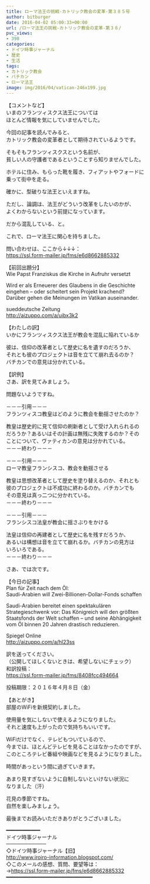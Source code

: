 ```yaml
---
title: ローマ法王の挑戦-カトリック教会の変革-第３８５号
author: bitburger
date: 2016-04-02 05:00:33+00:00
url: /ローマ法王の挑戦-カトリック教会の変革-第３８/
pvc_views:
- 398
categories:
- ドイツ時事ジャーナル
- 歴史
- 生活
tags:
- カトリック教会
- バチカン
- ローマ法王
image: img/2016/04/vatican-246x199.jpg
---
```

【コメントなど】  
いまのフランツィスクス法王については  
ほとんど情報を気にしていませんでした。  
  
今回の記事を読んでみると、  
カトリック教会の変革者として期待されているようです。  
  
そもそもフランツィスクスという名前が、  
貧しい人の守護者であるということすら知りませんでした。  
  
ホテルに住み、もらった靴を履き、フィアットやフォードに  
乗って街中を走る。  
  
確かに、型破りな法王といえますね。  
  
ただし、論調は、法王がどういう改革をしたいのかが、  
よくわからないという前提になっています。  
  
だから混乱している、と。  
  
これで、ローマ法王に関心を持ちました。  
  
  
問い合わせは、ここから↓↓↓：  
<https://ssl.form-mailer.jp/fms/e6d8662885332>  
  
  
【前回出題分】  
Wie Papst Franziskus die Kirche in Aufruhr versetzt  
  
Wird er als Erneuerer des Glaubens in die Geschichte  
eingehen &#8211; oder scheitert sein Projekt krachend?  
Darüber gehen die Meinungen im Vatikan auseinander.  
  
sueddeutsche Zeitung  
<http://aizuppo.com/a/uibx3k2>  
  
  
【わたしの訳】  
いかにフランツィスクス法王が教会を混乱に陥れているか  
  
彼は、信仰の改革者として歴史に名を遺すのだろうか、  
それとも彼のプロジェクトは音を立てて崩れ去るのか？  
バチカンでの意見は分かれている。  
  
【訳例】  
さあ、訳を見てみましょう。  
  
問題ないようですね。  
  
  
－－－引用－－－  
フランツィスコ教皇はどのように教会を動揺させたのか？  
  
教皇は歴史的に見て信仰の刷新者として受け入れられるの  
だろうか？あるいはその計画は無残に失敗するのか？その  
ことについて、ヴァティカンの意見は分かれている。  
－－－終わり－－－  
  
  
－－－引用－－－  
ローマ教皇フランシスコ、教会を動揺させる  
  
教皇は思想改革者として歴史を塗り替えるのか、それとも  
彼のプロジェクトは不成功に終わるのか。バチカンでも  
その意見は真っ二つに分かれている。  
－－－終わり－－－  
  
  
－－－引用－－－  
フランシスコ法皇が教会に揺さぶりをかける  
  
法皇は信仰の再建者として歴史に名を残すだろうか、  
あるいは構想は音を立てて崩れるか。バチカンの見方は  
いろいろである。  
－－－終わり－－－  
  
  
さあ、では次です。  
  
【今日の記事】  
Plan für Zeit nach dem Öl:  
Saudi-Arabien will Zwei-Billionen-Dollar-Fonds schaffen  
  
Saudi-Arabien bereitet einen spektakulären  
Strategieschwenk vor: Das Königreich will den größten  
Staatsfonds der Welt schaffen &#8211; und seine Abhängigkeit  
vom Öl binnen 20 Jahren drastisch reduzieren.  
  
Spiegel Online  
<http://aizuppo.com/a/hl23ss>  
  
  
訳を送ってください。  
（公開してほしくないときは、希望しないにチェック）  
和訳投稿：  
 <https://ssl.form-mailer.jp/fms/8408fcc494664>  
  
投稿期限：２０１６年４月８日（金）  
  
【あとがき】  
部屋のWiFiを新規契約しました。  
  
使用量を気にしないで使えるようになりました。  
それと速度も上がったので気持ちもいいです。  
  
WiFiだけでなく、テレビもついているので、  
今までは、ほとんどテレビを見ることはなかったのですが、  
このところテレビ番組や映画などを見るようになりました。  
  
時間があっという間に過ぎていきます。  
  
あまり見すぎないように自制しないといけない状況に  
なりました（汗）  
  
花見の季節ですね。  
自然を楽しみましょう。  
  
  
  
最後までお読みいただきありがとうございました。  
  
  
━━━━━━━━━━━  
ドイツ時事ジャーナル  
───────────  
◇ドイツ時事ジャーナル【旧】  
<http://www.iroiro-information.blogspot.com/>  
◇このメールの感想、質問、要望等は：  
-><https://ssl.form-mailer.jp/fms/e6d8662885332>  
━━━━━━━━━━━━━━━━━━━━━━━━━━━━